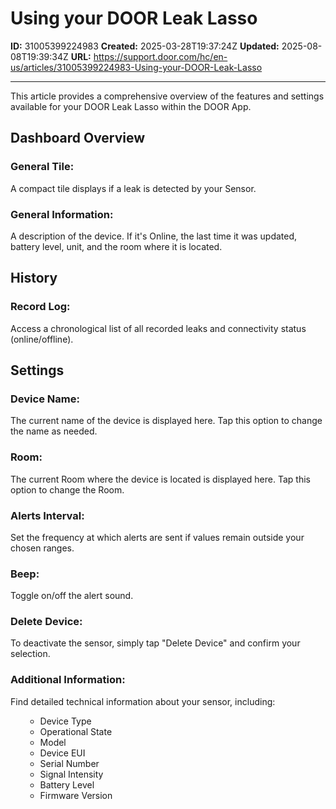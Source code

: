 # Using your DOOR Leak Lasso

**ID:** 31005399224983
**Created:** 2025-03-28T19:37:24Z
**Updated:** 2025-08-08T19:39:34Z
**URL:** https://support.door.com/hc/en-us/articles/31005399224983-Using-your-DOOR-Leak-Lasso

---

<p data-start="92" data-end="239">This article provides a comprehensive overview of the features and settings available for your DOOR Leak Lasso within the DOOR App.</p>
<h2 id="h_01JPWNAPG17FDMSZH7N0FJ57NN" data-start="241" data-end="262">Dashboard Overview</h2>
<h3 id="h_01JPWNBCF20MMET0QF5DXVW9NF" class="wysiwyg-indent1" data-start="266" data-end="398">General Tile:</h3>
<p class="wysiwyg-indent1">A compact tile displays if a leak is detected by your Sensor.</p>
<h3 id="h_01JPWNNYX4JKCGAC5A3AXRH7E2" class="wysiwyg-indent1">General Information:</h3>
<p class="wysiwyg-indent1">A description of the device. If it's Online, the last time it was updated, battery level, unit, and the room where it is located.</p>
<h2 id="h_01JPWNAPG1ANQBE4W1JFH9KP5B" data-start="643" data-end="653">History</h2>
<h3 id="h_01JPWNGYKVDEAT4APWY4WDDS69" class="wysiwyg-indent1">Record Log:</h3>
<p class="wysiwyg-indent1">Access a chronological list of all recorded leaks and connectivity status (online/offline).</p>
<h2 id="h_01JPWNAPG18ZQVG09S3PW3ZW01" data-start="799" data-end="810">Settings</h2>
<h3 id="h_01JPWNK5NY1BK82M77S0NZ5REB" class="wysiwyg-indent1" data-start="814" data-end="930">Device Name:</h3>
<p class="wysiwyg-indent1" data-start="814" data-end="930">The current name of the device is displayed here. Tap this option to change the name as needed.</p>
<h3 id="h_01JQF3YQY9WVWYMS5SCYJ90N9G" class="wysiwyg-indent1" data-start="934" data-end="1038">Room:</h3>
<p class="wysiwyg-indent1" data-start="934" data-end="1038">The current Room where the device is located is displayed here. Tap this option to change the Room.</p>
<h3 id="h_01JPWNKFWTDTB2W4JDZJVPAMD5" class="wysiwyg-indent1" data-start="934" data-end="1038">Alerts Interval:</h3>
<p class="wysiwyg-indent1" data-start="934" data-end="1038">Set the frequency at which alerts are sent if values remain outside your chosen ranges.</p>
<h3 id="h_01JPWNM1JS5X9D6048PB7M6Z3R" class="wysiwyg-indent1">Beep:</h3>
<p class="wysiwyg-indent1">Toggle on/off the alert sound.</p>
<h3 id="h_01JPWNMKCNCV3MWXFS5VWXFQFV" class="wysiwyg-indent1" data-start="1558" data-end="1661">Delete Device:</h3>
<p class="wysiwyg-indent1" data-end="1661">To deactivate the sensor, simply tap "Delete Device" and confirm your selection.</p>
<h3 id="h_01JPWNMT0AQ3W419DFT8YJRBHT" class="wysiwyg-indent1" data-start="1665" data-end="1762">Additional Information:</h3>
<p class="wysiwyg-indent1" data-end="1762">Find detailed technical information about your sensor, including:</p>
<ul class="wysiwyg-indent1">
<li style="list-style-type: none;">
<ul class="wysiwyg-indent1" data-start="1765" data-end="1903">
<li data-start="1765" data-end="1778">Device Type</li>
<li data-start="1781" data-end="1800">Operational State</li>
<li data-start="1803" data-end="1810">Model</li>
<li data-start="1813" data-end="1825">Device EUI</li>
<li data-start="1828" data-end="1843">Serial Number</li>
<li data-start="1846" data-end="1864">Signal Intensity</li>
<li data-start="1867" data-end="1882">Battery Level</li>
<li data-start="1867" data-end="1882"><span style="font-family: -apple-system, BlinkMacSystemFont, 'Segoe UI', Helvetica, Arial, sans-serif;">Firmware Version</span></li>
</ul>
</li>
</ul>
